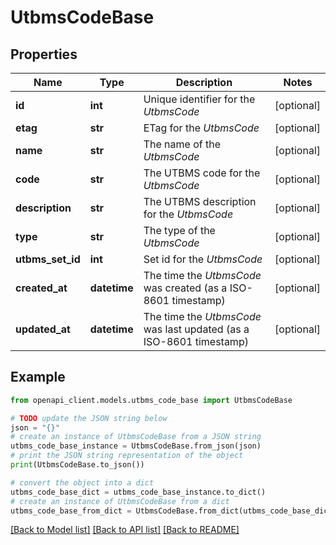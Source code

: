# UtbmsCodeBase


## Properties

Name | Type | Description | Notes
------------ | ------------- | ------------- | -------------
**id** | **int** | Unique identifier for the *UtbmsCode* | [optional] 
**etag** | **str** | ETag for the *UtbmsCode* | [optional] 
**name** | **str** | The name of the *UtbmsCode* | [optional] 
**code** | **str** | The UTBMS code for the *UtbmsCode* | [optional] 
**description** | **str** | The UTBMS description for the *UtbmsCode* | [optional] 
**type** | **str** | The type of the *UtbmsCode* | [optional] 
**utbms_set_id** | **int** | Set id for the *UtbmsCode* | [optional] 
**created_at** | **datetime** | The time the *UtbmsCode* was created (as a ISO-8601 timestamp) | [optional] 
**updated_at** | **datetime** | The time the *UtbmsCode* was last updated (as a ISO-8601 timestamp) | [optional] 

## Example

```python
from openapi_client.models.utbms_code_base import UtbmsCodeBase

# TODO update the JSON string below
json = "{}"
# create an instance of UtbmsCodeBase from a JSON string
utbms_code_base_instance = UtbmsCodeBase.from_json(json)
# print the JSON string representation of the object
print(UtbmsCodeBase.to_json())

# convert the object into a dict
utbms_code_base_dict = utbms_code_base_instance.to_dict()
# create an instance of UtbmsCodeBase from a dict
utbms_code_base_from_dict = UtbmsCodeBase.from_dict(utbms_code_base_dict)
```
[[Back to Model list]](../README.md#documentation-for-models) [[Back to API list]](../README.md#documentation-for-api-endpoints) [[Back to README]](../README.md)


